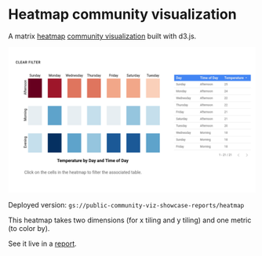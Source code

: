 # Heatmap community visualization

A matrix [heatmap] [community visualization] built with d3.js.

![Community visualization heatmap][thumbnail]

Deployed version:
`gs://public-community-viz-showcase-reports/heatmap`


This heatmap takes two dimensions (for x tiling and y tiling) and one metric (to
color by).

See it live in a [report].

[heatmap]: https://en.wikipedia.org/wiki/Heat_map
[thumbnail]: src/heatmap_thumbnail.png
[community visualization]: http://developers.google.com/datastudio/visualization
[report]: https://datastudio.google.com/c/u/0/reporting/1rvY8wWp3uhlj6daGi_Y2XXvuf7bBcjsi/page/7sUq
